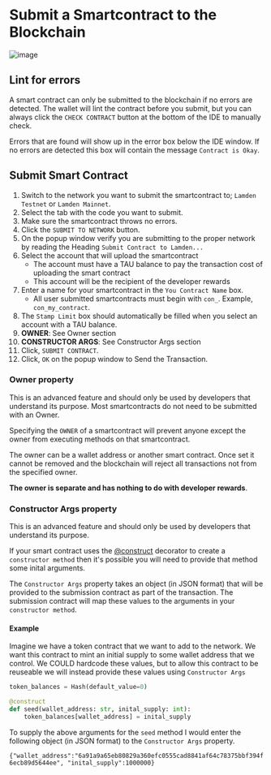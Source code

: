 
# Submit a Smartcontract to the Blockchain


![image](/img/wallet/gif/1.0.0_ide_submit_smartcontract.gif)

## Lint for errors
A smart contract can only be submitted to the blockchain if no errors are detected.
The wallet will lint the contract before you submit, but you can always click the `CHECK CONTRACT` button at the bottom of the IDE to manually check.

Errors that are found will show up in the error box below the IDE window.  If no errors are detected this box will contain the message `Contract is Okay`.

## Submit Smart Contract
1. Switch to the network you want to submit the smartcontract to; `Lamden Testnet` or `Lamden Mainnet`.
2. Select the tab with the code you want to submit.
3. Make sure the smartcontract throws no errors.
4. Click the `SUBMIT TO NETWORK` button.
5. On the popup window verify you are submitting to the proper network by reading the Heading `Submit Contract to Lamden...`
6. Select the account that will upload the smartcontract
    - The account must have a TAU balance to pay the transaction cost of uploading the smart contract
    - This account will be the recipient of the developer rewards
7. Enter a name for your smartcontract in the `You Contract Name` box.
    - All user submitted smartcontracts must begin with `con_`.  Example, `con_my_contract`.
8. The `Stamp Limit` box should automatically be filled when you select an account with a TAU balance.
9. **OWNER**: See Owner section
10. **CONSTRUCTOR ARGS**: See Constructor Args section
11. Click, `SUBMIT CONTRACT`.
12. Click, `OK` on the popup window to Send the Transaction.


### Owner property
This is an advanced feature and should only be used by developers that understand its purpose.  Most smartcontracts do not need to be submitted with an Owner.

Specifying the `OWNER` of a smartcontract will prevent anyone except the owner from executing methods on that smartcontract.

The owner can be a wallet address or another smart contract.  Once set it cannot be removed and the blockchain will reject all transactions not from the specified owner.

**The owner is separate and has nothing to do with developer rewards**.

### Constructor Args property
This is an advanced feature and should only be used by developers that understand its purpose.

If your smart contract uses the <u>[@construct](https://contracting.lamden.io/quickstart/submit)</u> decorator to create a `constructor method` then it's possible you will need to provide that method some inital arguments.

The `Constructor Args` property takes an object (in JSON format) that will be provided to the submission contract as part of the transaction.  The submission contract will map these values to the arguments in your `constructor method`.

#### Example
Imagine we have a token contract that we want to add to the network.  We want this contract to mint an initial supply to some wallet address that we control.
We COULD hardcode these values, but to allow this contract to be reuseable we will instead provide these values using `Constructor Args`

```python
token_balances = Hash(default_value=0)

@construct
def seed(wallet_address: str, inital_supply: int):
    token_balances[wallet_address] = inital_supply
```

To supply the above arguments for the `seed` method I would enter the following object (in JSON format) to the `Constructor Args` property.

`{"wallet_address":"6a91a9a65eb80829a360efc0555cad8841af64c78375bbf394f6ecb89d5644ee", "inital_supply":1000000}`



